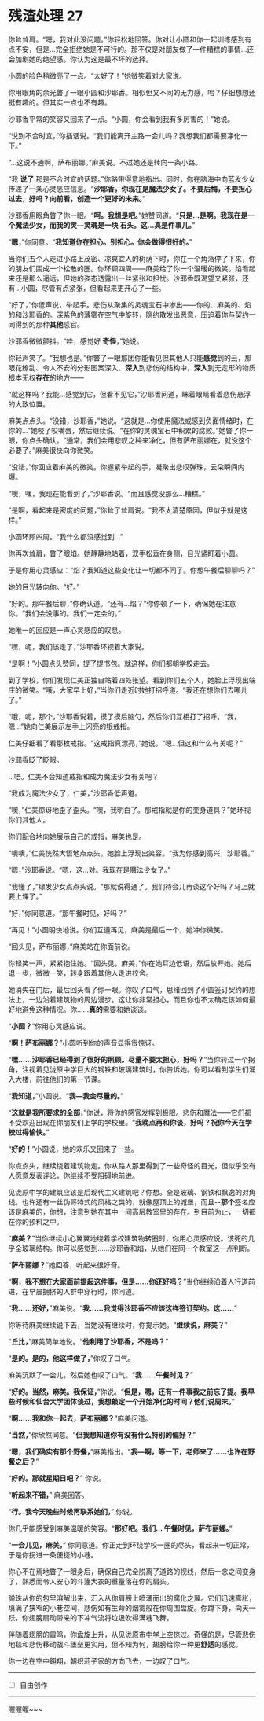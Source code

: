 # 残渣处理 27

你耸耸肩。“嗯，我对此没问题。”你轻松地回答。你对让小圆和你一起训练感到有点不安，但是...完全拒绝她是不可行的。那不仅是对朋友做了一件糟糕的事情...还会加剧她的绝望感。你认为这是最不坏的选择。

小圆的脸色稍微亮了一点。“太好了！”她微笑着对大家说。

你用眼角的余光瞥了一眼小圆和沙耶香。相似但又不同的无力感，哈？仔细想想还挺有趣的。但其实一点也不有趣。

沙耶香平常的笑容又回来了一点。“小圆，你会看到我有多厉害的！”她说。

“说到不合时宜，”你插话说。“我们能离开主路一会儿吗？我想我们都需要净化一下。”

“...这说不通啊，萨布丽娜。”麻美说。不过她还是转向一条小路。

“我 **说了** 那是不合时宜的话题。”你略带得意地指出。同时，你在脑海中向蓝发少女传递了一条心灵感应信息。“**沙耶香，你现在是魔法少女了。不要后悔，不要担心过去，好吗？向前看，创造一个更好的未来。**”

沙耶香用眼角瞥了你一眼。“**呵。我想是吧。**”她赞同道。“**只是...是啊。我现在是一个魔法少女，而我的灵—灵魂是一块 **石头**。这...真是件事儿。**”

“**嗯，**”你同意。“**我知道你在担心。别担心。你会做得很好的。**”

当你们五个人走进小路上茂密、凉爽宜人的树荫下时，你在一个角落停了下来，你的朋友们围成一个松散的圈。你环顾四周——麻美给了你一个温暖的微笑。焰看起来还是那么遥远，但她的姿态透露出一丝紧张和担忧。沙耶香既渴望又紧张，还有...小圆，尽管有点紧张，但看起来更开心了一些。

“好了，”你低声说，举起手。悲伤从聚集的灵魂宝石中渗出——你的、麻美的、焰的和沙耶香的。深紫色的薄雾在空气中旋转，隐约散发出恶意，压迫着你与契约一同得到的那种**其他**感官。

沙耶香微微颤抖。“哇，感觉好 **奇怪**，”她说。

你轻声笑了。“我想也是。”你瞥了一眼那团你能看见但其他人只能**感觉**到的云，那眼花缭乱、令人不安的分形图案深入、**深入**到悲伤的结构中，**深入**到无定形的物质根本无权**存在**的地方——

“就这样吗？我能...感觉到它，但看不见它，”沙耶香问道，眯着眼睛看着悲伤悬浮的大致位置。

麻美点点头。“没错，沙耶香，”她说。“这就是...你使用魔法或感到负面情绪时，在你的...”她咬了咬嘴唇，然后继续说。“在你的灵魂宝石中积累的腐败。”她瞥了你一眼，你点头确认。“通常，我们会用悲叹之种来净化，但有萨布丽娜在，就没这个必要了。”麻美很快向你微笑。

“没错，”你回应着麻美的微笑。你握紧举起的手，凝聚出悲叹弹珠，云朵瞬间内爆。

“噢，嘿，我现在能看到了，”沙耶香说。“而且感觉没那么...糟糕。”

“是啊，看起来是密度的问题，”你耸了耸肩说。“我不太清楚原因，但似乎就是这样。”

小圆环顾四周。“我什么都没感觉到...”

你再次耸肩，瞥了眼焰。她静静地站着，双手松垂在身侧，目光紧盯着小圆。

于是你用心灵感应：“焰？我知道这些变化让一切都不同了。你想午餐后聊聊吗？”

她的目光转向你。“好。”

“好的。那午餐后聊，”你确认道。“还有...焰？”你停顿了一下，确保她在注意你。“我们会没事的。我们一定会的。”

她唯一的回应是一声心灵感应的叹息。

“嘿，呃，我们该走了，”沙耶香环视着大家说。

“是啊！”小圆点头赞同，提了提书包。就这样，你们都朝学校走去。

到了学校，你们发现仁美正独自站着四处张望。看到你们五个人，她脸上浮现出端庄的微笑。“哦，大家早上好，”当你们走近时她打招呼道。“我还在想你们去哪儿了。”

“哦，呃，那个，”沙耶香说着，摸了摸后脑勺，然后你们互相打了招呼。“我，嗯...”她向仁美展示左手上闪亮的银戒指。

仁美仔细看了看那枚戒指。“这戒指真漂亮，”她说。“嗯...但这和什么有关呢？”

沙耶香眨了眨眼。

...唔。仁美不会知道戒指和成为魔法少女有关吧？

“我成为魔法少女了，仁美，”沙耶香低声道。

“噢，”仁美惊讶地歪了歪头。“噢，我明白了。那戒指就是你的变身道具？”她环视你们其他人。

你们配合地向她展示自己的戒指，麻美也是。

“噢噢，”仁美恍然大悟地点点头。她脸上浮现出笑容。“我为你感到高兴，沙耶香。”

“嗯，”沙耶香说。“嗯，这...对。我现在是魔法少女了。”

“我懂了，”绿发少女点点头说。“那就说得通了。我们待会儿再谈这个好吗？马上就要上课了。”

“好，”你同意道。“那午餐时见，好吗？”

“再见！”小圆明快地说。你们互道再见，麻美是最后一个，她冲你微笑。

“回头见，萨布丽娜，”麻美站在你面前说。

你轻笑一声，紧紧抱住她。“回头见，麻美，”你在她耳边低语，然后放开她。她后退一步，微微一笑，转身跟着其他人走进校舍。

她消失在门后，最后回头看了你一眼。你叹了口气，思绪回到了小圆签订契约的想法上，一边沿着建筑物的周边漫步。这让你非常担心，而且你也不太确定该如何最好地避免这种情况。你......**真的**需要和她谈谈。

“**小圆？**”你用心灵感应说。

“**啊！萨布丽娜？**”小圆听到你的声音显得很惊讶。

“**嘿......沙耶香已经得到了很好的照顾。尽量不要太担心，好吗？**”当你转过一个拐角，注视着见泷原中学巨大的钢铁和玻璃建筑时，你告诉她。你可以看到学生们涌入大楼，前往他们的第一节课。

“**我知道，**”小圆说。“**我—我会尽量的。**”

“**这就是我所要求的全部，**”你说，将你的感官发挥到极限。悲伤和魔法——它们都不受欢迎出现在你朋友们上学的学校里。“**我晚点再和你谈，好吗？祝你今天在学校过得愉快。**”

“**好的！**”小圆说，她的欢乐又回来了一些。

你点点头，继续绕着建筑物走。你从路人那里得到了一些奇怪的目光，但似乎没有人愿意发表评论，你继续不受阻碍地前进。

见泷原中学的建筑应该是后现代主义建筑吧？你想。全是玻璃、钢铁和飘逸的对角线。也许还有一丝伪哥特式的风格之类的，就像屋顶上的城堡，而且--**那个**签名应该是麻美的，你想，注意到她在其中一间高层教室里的存在。到目前为止，一切都在你的预料之中。

“**麻美？**”当你继续小心翼翼地绕着学校建筑物转圈时，你用心灵感应说。该死的几乎全玻璃结构。你可以感觉到......沙耶香和焰，从她们在同一个教室这一点判断。

“**萨布丽娜？**”她回答，听起来很好奇。

“**啊，我不想在大家面前提起这件事，但是......你还好吗？**”当你继续沿着人行道前进，在早晨拥挤的人群中穿行时，你问道。

“**我......还好，**”麻美说。“**我......我觉得沙耶香不应该这样签订契约。这......**”

你等待麻美继续说下去，当她没有继续时，你提示她。“**继续说，麻美？**”

“**丘比，**”麻美简单地说。“**他利用了沙耶香，不是吗？**”

“**是的。是的，他这样做了，**”你叹了口气。

麻美沉默了一会儿，然后她也叹了口气。“**我......午餐时见？**”

“**好的。当然，麻美。我保证，**”你说。“**但是，嗯，还有一件事我之前忘了提。我早些时候和仙台大学团体谈过，我想敲定一个开始净化的时间？他们说周末。**”

“**啊......我和你一起去，萨布丽娜？**”麻美问道。

“**当然，**”你欣然同意。“**但我想知道你有没有什么特别的偏好？**”

“**嗯，我们确实有那个野餐，**”麻美指出。“**我—啊，等一下，老师来了......也许在野餐之后？**”

“**好的。那就星期日吧？**” 你说。

“**听起来不错，**” 麻美回答。

“**行。我今天晚些时候再联系她们，**” 你说。

你几乎能感受到麻美温暖的笑容。“**那好吧。我们... 午餐时见，萨布丽娜。**”

“**一会儿见，麻美，**” 你同意道。你正走到环绕学校一圈的尽头，看起来一切正常，于是你拐进一条便捷的小巷。

你心不在焉地瞥了一眼身后，确保自己完全脱离了道路的视线，然后一念之间变身了，熟悉而令人安心的斗篷大衣的重量落在你的肩头。

弹珠从你的包里溶解出来，汇入从你肩膀上喷涌而出的腐化之翼。它们迅速膨胀，填满了狭窄的小巷空间，悲伤如有生命的烟雾般在你周围盘旋。你蹲下身，向天一跃，你翅膀扇动带来的下冲气流将垃圾吹得满巷飞舞。

伴随着翅膀的雷鸣，你盘旋上升，从见泷原市中学上空掠过。奇怪的是，尽管悲伤地毯和悲伤移动战斗堡垒更实用，但不知为何，翅膀给你一种更**舒适**的感觉。

你一边在空中翱翔，朝织莉子家的方向飞去，一边叹了口气。

---

- [ ] 自由创作

---

喔喔喔~~~
